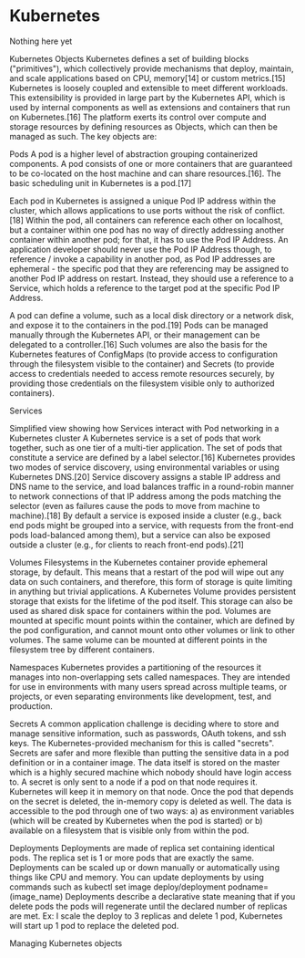 # Kubernetes

Nothing here yet

Kubernetes Objects
Kubernetes defines a set of building blocks ("primitives"), which collectively provide mechanisms that deploy, maintain, and scale applications based on CPU, memory[14] or custom metrics.[15] Kubernetes is loosely coupled and extensible to meet different workloads. This extensibility is provided in large part by the Kubernetes API, which is used by internal components as well as extensions and containers that run on Kubernetes.[16] The platform exerts its control over compute and storage resources by defining resources as Objects, which can then be managed as such. The key objects are:

Pods
A pod is a higher level of abstraction grouping containerized components. A pod consists of one or more containers that are guaranteed to be co-located on the host machine and can share resources.[16]. The basic scheduling unit in Kubernetes is a pod.[17]

Each pod in Kubernetes is assigned a unique Pod IP address within the cluster, which allows applications to use ports without the risk of conflict.[18] Within the pod, all containers can reference each other on localhost, but a container within one pod has no way of directly addressing another container within another pod; for that, it has to use the Pod IP Address. An application developer should never use the Pod IP Address though, to reference / invoke a capability in another pod, as Pod IP addresses are ephemeral - the specific pod that they are referencing may be assigned to another Pod IP address on restart. Instead, they should use a reference to a Service, which holds a reference to the target pod at the specific Pod IP Address.

A pod can define a volume, such as a local disk directory or a network disk, and expose it to the containers in the pod.[19] Pods can be managed manually through the Kubernetes API, or their management can be delegated to a controller.[16] Such volumes are also the basis for the Kubernetes features of ConfigMaps (to provide access to configuration through the filesystem visible to the container) and Secrets (to provide access to credentials needed to access remote resources securely, by providing those credentials on the filesystem visible only to authorized containers).

Services

Simplified view showing how Services interact with Pod networking in a Kubernetes cluster
A Kubernetes service is a set of pods that work together, such as one tier of a multi-tier application. The set of pods that constitute a service are defined by a label selector.[16] Kubernetes provides two modes of service discovery, using environmental variables or using Kubernetes DNS.[20] Service discovery assigns a stable IP address and DNS name to the service, and load balances traffic in a round-robin manner to network connections of that IP address among the pods matching the selector (even as failures cause the pods to move from machine to machine).[18] By default a service is exposed inside a cluster (e.g., back end pods might be grouped into a service, with requests from the front-end pods load-balanced among them), but a service can also be exposed outside a cluster (e.g., for clients to reach front-end pods).[21]

Volumes
Filesystems in the Kubernetes container provide ephemeral storage, by default. This means that a restart of the pod will wipe out any data on such containers, and therefore, this form of storage is quite limiting in anything but trivial applications. A Kubernetes Volume provides persistent storage that exists for the lifetime of the pod itself. This storage can also be used as shared disk space for containers within the pod. Volumes are mounted at specific mount points within the container, which are defined by the pod configuration, and cannot mount onto other volumes or link to other volumes. The same volume can be mounted at different points in the filesystem tree by different containers.

Namespaces
Kubernetes provides a partitioning of the resources it manages into non-overlapping sets called namespaces. They are intended for use in environments with many users spread across multiple teams, or projects, or even separating environments like development, test, and production.

Secrets
A common application challenge is deciding where to store and manage sensitive information, such as passwords, OAuth tokens, and ssh keys. The Kubernetes-provided mechanism for this is called "secrets". Secrets are safer and more flexible than putting the sensitive data in a pod definition or in a container image. The data itself is stored on the master which is a highly secured machine which nobody should have login access to. A secret is only sent to a node if a pod on that node requires it. Kubernetes will keep it in memory on that node. Once the pod that depends on the secret is deleted, the in-memory copy is deleted as well. The data is accessible to the pod through one of two ways: a) as environment variables (which will be created by Kubernetes when the pod is started) or b) available on a filesystem that is visible only from within the pod.

Deployments
Deployments are made of replica set containing identical pods. The replica set is 1 or more pods that are exactly the same. Deployments can be scaled up or down manually or automatically using things like CPU and memory. You can update deployments by using commands such as kubectl set image deploy/deployment podname=(image_name) Deployments describe a declarative state meaning that if you delete pods the pods will regenerate until the declared number of replicas are met. Ex: I scale the deploy to 3 replicas and delete 1 pod, Kubernetes will start up 1 pod to replace the deleted pod.


Managing Kubernetes objects
